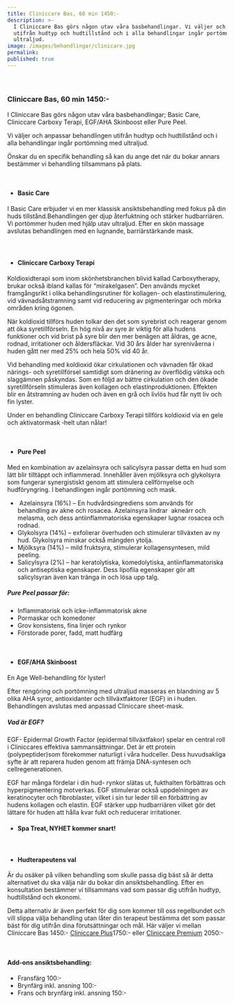 ```yaml
---
title: Cliniccare Bas, 60 min 1450:-
description: >-
  I Cliniccare Bas görs någon utav våra basbehandlingar. Vi väljer och anpassar
  utifrån hudtyp och hudtillstånd och i alla behandlingar ingår portömning med
  ultraljud. 
image: /images/behandlingar/clinicare.jpg
permalink:
published: true
---
```

#### &nbsp;

### Cliniccare Bas, 60 min 1450:-

I Cliniccare Bas görs n&aring;gon utav v&aring;ra basbehandlingar; Basic Care, Cliniccare Carboxy Terapi, EGF/AHA Skinboost eller Pure Peel.

Vi väljer och anpassar behandlingen utifr&aring;n hudtyp och hudtillst&aring;nd och i alla behandlingar ing&aring;r portömning med ultraljud.

Önskar du en specifik behandling s&aring; kan du ange det när du bokar annars bestämmer vi behandling tillsammans p&aring; plats.

&nbsp;

* #### Basic Care

I Basic Care erbjuder vi en mer klassisk ansiktsbehandling med fokus p&aring; din huds tillst&aring;nd.Behandlingen ger djup &aring;terfuktning och stärker hudbarriären. Vi portömmer huden med hjälp utav ultraljud. Efter en skön massage avslutas behandlingen med en lugnande, barriärstärkande mask.

#### &nbsp;

* #### Cliniccare Carboxy Terapi

Koldioxidterapi som inom skönhetsbranchen blivid kallad Carboxytherapy, brukar ocks&aring; ibland kallas för “mirakelgasen”. Den används mycket framg&aring;ngsrikt i olika behandlingsrutiner för kollagen- och elastinstimulering, vid vävnads&aring;tstramning samt vid reducering av pigmenteringar och mörka omr&aring;den kring ögonen.

När koldioxid tillförs huden tolkar den det som syrebrist och reagerar genom att öka syretillförseln. En hög niv&aring; av syre är viktig för alla hudens funktioner och vid brist p&aring; syre blir den mer benägen att &aring;ldras, ge acne, rodnad, irritationer och &aring;ldersfläckar. Vid 30 &aring;rs &aring;lder har syreniv&aring;erna i huden g&aring;tt ner med 25% och hela 50% vid 40 &aring;r.

Vid behandling med koldioxid ökar cirkulationen och vävnaden f&aring;r ökad närings- och syretillförsel samtidigt som dränering av överflödig vätska och slaggämnen p&aring;skyndas. Som en följd av bättre cirkulation och den ökade syretillförseln stimuleras även kollagen och elastinproduktionen. Effekten blir en &aring;tstramning av huden och även en gr&aring; och livlös hud f&aring;r nytt liv och fin lyster.

Under en behandling Cliniccare Carboxy Terapi tillförs koldioxid via en gele och aktivatormask ‐helt utan n&aring;lar\!

&nbsp;

* #### Pure Peel

Med en kombination av azelainsyra och salicylsyra passar detta en hud som lätt blir tilltäppt och inflammerad. Inneh&aring;ller även mjölksyra och glykolsyra som fungerar synergistiskt genom att stimulera cellförnyelse och hudföryngring. I behandlingen ing&aring;r portömning och mask.

* &nbsp;Azelainsyra (16%) – En hudv&aring;rdsingrediens som används för behandling av akne och rosacea. Azelainsyra lindrar&nbsp; akneärr och melasma, och dess antiinflammatoriska egenskaper lugnar rosacea och rodnad.
* Glykolsyra (14%) – exfolierar överhuden och stimulerar tillväxten av ny hud. Glykolsyra minskar ocks&aring; mängden ytolja.
* Mjölksyra (14%) – mild fruktsyra, stimulerar kollagensyntesen, mild peeling.
* Salicylsyra (2%) – har keratolytiska, komedolytiska, antiinflammatoriska och antiseptiska egenskaper. Dess lipofila egenskaper gör att salicylsyran även kan tränga in och lösa upp talg.

##### Pure Peel passar för:

* Inflammatorisk och icke-inflammatorisk akne
* Pormaskar och komedoner
* Grov konsistens, fina linjer och rynkor
* Förstorade porer, fadd, matt hudfärg

&nbsp;

* #### EGF/AHA Skinboost

En Age Well-behandling för lyster\!

Efter rengöring och portömning med ultraljud masseras en blandning av 5 olika AHA syror, antioxidanter och tillväxtfaktorer (EGF) in i huden. Behandlingen avslutas med anpassad Cliniccare sheet-mask.

##### Vad är EGF?

EGF- Epidermal Growth Factor (epidermal tillväxtfakor) spelar en central roll i Cliniccares effektiva sammansättningar. Det är ett protein (polypeptider)som förekommer naturligt i v&aring;ra hudceller. Dess huvudsakliga syfte är att reparera huden genom att främja DNA-syntesen och cellregenerationen.

EGF har m&aring;nga fördelar i din hud- rynkor slätas ut, fukthalten förbättras och hyperpigmentering motverkas. EGF stimulerar ocks&aring; uppdelningen av keratinocyter och fibroblaster, vilket i sin tur leder till en förbättring av hudens kollagen och elastin. EGF stärker upp hudbarriären vilket gör det lättare för huden att h&aring;lla kvar fukt och reducerar irritationer.

* #### Spa Treat, NYHET kommer snart\!

&nbsp;

* #### Hudterapeutens val

Är du osäker p&aring; vilken behandling som skulle passa dig bäst s&aring; är detta alternativet du ska välja när du bokar din ansiktsbehandling. Efter en konsultation bestämmer vi tillsammans vad som passar dig utifr&aring;n hudtyp, hudtillst&aring;nd och ekonomi.

Detta alternativ är även perfekt för dig som kommer till oss regelbundet och vill slippa välja behandling utan l&aring;ter din terapeut bestämma det som passar bäst för dig utifr&aring;n dina förutsättningar och m&aring;l. Här väljer vi mellan Cliniccare Bas 1450:- [Cliniccare Plus](/behandlingar/cliniccare-plus-1750/)1750:- eller [Cliniccare Premium](/behandlingar/cliniccare-premium-2050/) 2050:-

&nbsp;

#### Add-ons ansiktsbehandling:

* Fransfärg 100:-
* Brynfärg inkl. ansning 100:-
* Frans och brynfärg inkl. ansning 150:-

&nbsp;